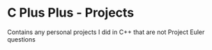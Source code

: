 # C Plus Plus - Projects

Contains any personal projects I did in C++ that are not Project Euler questions
